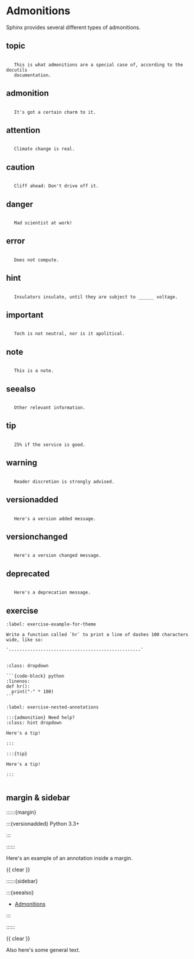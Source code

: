 Admonitions
===========

Sphinx provides several different types of admonitions.

topic
-----

```{topic} This is a topic.

   This is what admonitions are a special case of, according to the docutils
   documentation.
```

admonition
----------

```{admonition} The one with the custom titles

   It's got a certain charm to it.
```

attention
---------

```{attention}

   Climate change is real.
```

caution
-------

```{caution}

   Cliff ahead: Don't drive off it.
```

danger
------

```{danger}

   Mad scientist at work!
```

error
-----

```{error}

   Does not compute.
```

hint
----

```{hint}

   Insulators insulate, until they are subject to ______ voltage.
```

important
---------

```{important}

   Tech is not neutral, nor is it apolitical.
```

note
----

```{note}

   This is a note.
```

seealso
-------

```{seealso}

   Other relevant information.
```

tip
---

```{tip}

   25% if the service is good.
```

warning
-------

```{warning}

   Reader discretion is strongly advised.
```

versionadded
------------

```{versionadded} v0.1.1

   Here's a version added message.
```

versionchanged
--------------

```{versionchanged} v0.1.1

   Here's a version changed message.
```

deprecated
----------

```{deprecated} v0.1.1

   Here's a deprecation message.
```

exercise
--------

```{exercise} Write HR Function
:label: exercise-example-for-theme

Write a function called `hr` to print a line of dashes 100 characters wide, like so:

`--------------------------------------------------`


```

`````{solution} exercise-example-for-theme
:class: dropdown

```{code-block} python
:linenos:
def hr():
  print("-" * 100)
```

`````

```{exercise} Nested Annotations
:label: exercise-nested-annotations

:::{admonition} Need help?
:class: hint dropdown

Here's a tip!

:::

:::{tip}

Here's a tip!

:::


```

margin & sidebar
----------------

::::::{margin}

:::{versionadded} Python 3.3+

:::

::::::

Here's an example of an annotation inside a margin.

{{ clear }}

::::::{sidebar}

:::{seealso}

* [Admonitions](https://shibuya.lepture.com/writing/admonition/)

:::

::::::

{{ clear }}

Also here's some general text.
